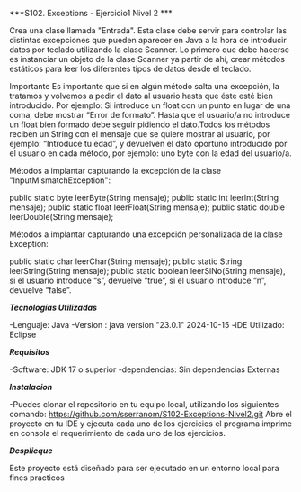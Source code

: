 
***S102. Exceptions - Ejercicio1 Nivel 2 ***

Crea una clase llamada "Entrada". Esta clase debe servir para controlar las distintas excepciones que pueden aparecer en Java a la hora de introducir datos por teclado utilizando la clase Scanner.
Lo primero que debe hacerse es instanciar un objeto de la clase Scanner ya partir de ahí, crear métodos estáticos para leer los diferentes tipos de datos desde el teclado. 

Importante
Es importante que si en algún método salta una excepción, la tratamos y volvemos a pedir el dato al usuario hasta que éste esté bien introducido. Por ejemplo: Si introduce un float con un punto en lugar de una coma,
debe mostrar “Error de formato”. Hasta que el usuario/a no introduce un float bien formado debe seguir pidiendo el dato.Todos los métodos reciben un String con el mensaje que se quiere mostrar al usuario, 
por ejemplo: “Introduce tu edad”, y devuelven el dato oportuno introducido por el usuario en cada método, por ejemplo: uno byte con la edad del usuario/a.

Métodos a implantar capturando la excepción de la clase "InputMismatchException":

public static byte leerByte(String mensaje);
public static int leerInt(String mensaje);
public static float leerFloat(String mensaje);
public static double leerDouble(String mensaje);

Métodos a implantar capturando una excepción personalizada de la clase Exception:

public static char leerChar(String mensaje);
public static String leerString(String mensaje);
public static boolean leerSiNo(String mensaje), si el usuario introduce “s”, devuelve “true”, si el usuario introduce “n”, devuelve “false”.

***Tecnologías Utilizadas***

-Lenguaje: Java -Version : java version "23.0.1" 2024-10-15 -iDE Utilizado: Eclipse

***Requisitos***

-Software: JDK 17 o superior -dependencias: Sin dependencias Externas

***Instalacion***

-Puedes clonar el repositorio en tu equipo local, utilizando los siguientes comando: https://github.com/sserranom/S102-Exceptions-Nivel2.git Abre el proyecto en tu IDE y ejecuta cada uno de los ejercicios el programa imprime en consola el requerimiento de cada uno de los ejercicios.

***Desplieque***

Este proyecto está diseñado para ser ejecutado en un entorno local para fines practicos
